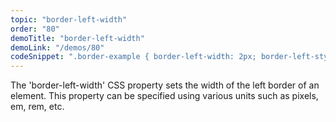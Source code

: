 ```yaml
---
topic: "border-left-width"
order: "80"
demoTitle: "border-left-width"
demoLink: "/demos/80"
codeSnippet: ".border-example { border-left-width: 2px; border-left-style: solid; border-left-color: black; }"
---
```


The 'border-left-width' CSS property sets the width of the left border of an element. This property can be specified using various units such as pixels, em, rem, etc.
<br />
